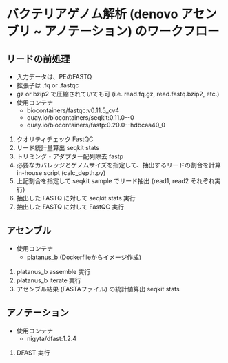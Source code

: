 # バクテリアゲノム解析 (denovo アセンブリ ~ アノテーション) のワークフロー

## リードの前処理
- 入力データは、PEのFASTQ  
- 拡張子は .fq or .fastqc  
- gz or bzip2 で圧縮されていても可 (i.e. read.fq.gz, read.fastq.bzip2, etc.)
- 使用コンテナ  
    - biocontainers/fastqc:v0.11.5_cv4  
    - quay.io/biocontainers/seqkit:0.11.0--0  
    - quay.io/biocontainers/fastp:0.20.0--hdbcaa40_0  

1. クオリティチェック FastQC  
2. リード統計量算出 seqkit stats  
1. トリミング・アダプター配列除去 fastp  
1. 必要なカバレッジとゲノムサイズを指定して、抽出するリードの割合を計算  
  in-house script (calc_depth.py)
1. 上記割合を指定して seqkit sample でリード抽出 (read1, read2 それぞれ実行)
1. 抽出した FASTQ に対して seqkit stats 実行
1. 抽出した FASTQ に対して FastQC 実行  

## アセンブル
- 使用コンテナ  
    - platanus_b (Dockerfileからイメージ作成)  
1. platanus_b assemble 実行
1. platanus_b iterate 実行 
1. アセンブル結果 (FASTAファイル) の統計値算出 seqkit stats
## アノテーション
- 使用コンテナ  
    - nigyta/dfast:1.2.4
1. DFAST 実行
